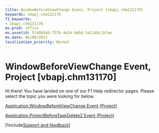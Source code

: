 ```yaml
---
title: WindowBeforeViewChange Event, Project [vbapj.chm131170]
keywords: vbapj.chm131170
f1_keywords:
- vbapj.chm131170
ms.prod: office
ms.assetid: 57d0b5dd-757b-4e24-9dbd-3a2140c1b7ae
ms.date: 06/08/2017
localization_priority: Normal
---
```



# WindowBeforeViewChange Event, Project [vbapj.chm131170]

Hi there! You have landed on one of our F1 Help redirector pages. Please select the topic you were looking for below.

[Application.WindowBeforeViewChange Event (Project)](https://msdn.microsoft.com/library/c3eb450d-2a74-6ae1-175c-1d61c90b22ca%28Office.15%29.aspx)

[Application.ProjectBeforeTaskDelete2 Event (Project)](https://msdn.microsoft.com/library/2c695579-bfe4-d109-eebc-4fb258a95c1e%28Office.15%29.aspx)

[!include[Support and feedback](~/includes/feedback-boilerplate.md)]
